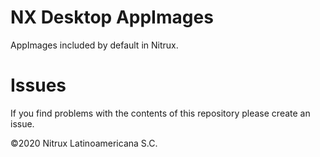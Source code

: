 # NX Desktop AppImages

AppImages included by default in Nitrux.

# Issues
If you find problems with the contents of this repository please create an issue.

©2020 Nitrux Latinoamericana S.C.
